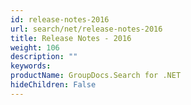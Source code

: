 ```yaml
---
id: release-notes-2016
url: search/net/release-notes-2016
title: Release Notes - 2016
weight: 106
description: ""
keywords: 
productName: GroupDocs.Search for .NET
hideChildren: False
---
```

